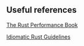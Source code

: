 ## Useful references

[The Rust Performance Book](https://nnethercote.github.io/perf-book/io.html)

[Idiomatic Rust Guidelines](https://github.com/mre/idiomatic-rust)

